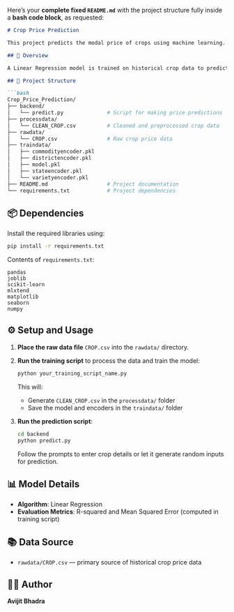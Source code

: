Here’s your **complete fixed `README.md`** with the project structure fully inside a **bash code block**, as requested:

```markdown
# Crop Price Prediction

This project predicts the modal price of crops using machine learning.

## 🧠 Overview

A Linear Regression model is trained on historical crop data to predict prices based on features like commodity, variety, grade, location, and minimum/maximum prices.

## 📁 Project Structure

```bash
Crop_Price_Prediction/
├── backend/
│   └── predict.py              # Script for making price predictions
├── processdata/
│   └── CLEAN_CROP.csv          # Cleaned and preprocessed crop data
├── rawdata/
│   └── CROP.csv                # Raw crop price data
├── traindata/
│   ├── commodityencoder.pkl
│   ├── districtencoder.pkl
│   ├── model.pkl
│   ├── stateencoder.pkl
│   └── varietyencoder.pkl
├── README.md                   # Project documentation
└── requirements.txt            # Project dependencies
```

## 📦 Dependencies

Install the required libraries using:

```bash
pip install -r requirements.txt
```

Contents of `requirements.txt`:

```
pandas
joblib
scikit-learn
mlxtend
matplotlib
seaborn
numpy
```

## ⚙️ Setup and Usage

1. **Place the raw data file** `CROP.csv` into the `rawdata/` directory.

2. **Run the training script** to process the data and train the model:

   ```bash
   python your_training_script_name.py
   ```

   This will:
   - Generate `CLEAN_CROP.csv` in the `processdata/` folder
   - Save the model and encoders in the `traindata/` folder

3. **Run the prediction script**:

   ```bash
   cd backend
   python predict.py
   ```

   Follow the prompts to enter crop details or let it generate random inputs for prediction.

## 📊 Model Details

- **Algorithm**: Linear Regression  
- **Evaluation Metrics**: R-squared and Mean Squared Error (computed in training script)

## 📚 Data Source

- `rawdata/CROP.csv` — primary source of historical crop price data

## 👨‍💻 Author

**Avijit Bhadra**